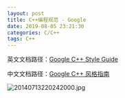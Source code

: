 ```yaml
---
layout: post
title: C++编程规范 - Google
date: 2019-08-05 23:21:30
categories: C/C++
tags: C++
---
```


英文文档路径：[Google C++ Style Guide](http://google.github.io/styleguide/cppguide.html)

中文文档路径：[Google C++ 风格指南](https://zh-google-styleguide.readthedocs.io/en/latest/google-cpp-styleguide/)

![20140713220242000.jpg](https://i.loli.net/2019/08/05/HnUs82kPw4TlSom.png)
